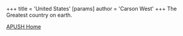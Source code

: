 +++
 title = 'United States'
[params]
	author = 'Carson West'
+++
The Greatest country on earth.

[APUSH Home](./../apush-home/)
